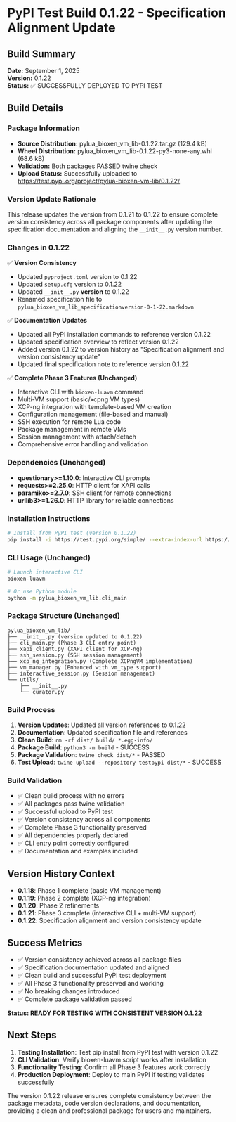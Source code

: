 # PyPI Test Build 0.1.22 - Specification Alignment Update

## Build Summary
**Date:** September 1, 2025  
**Version:** 0.1.22  
**Status:** ✅ SUCCESSFULLY DEPLOYED TO PYPI TEST  

## Build Details

### Package Information
- **Source Distribution:** pylua_bioxen_vm_lib-0.1.22.tar.gz (129.4 kB)
- **Wheel Distribution:** pylua_bioxen_vm_lib-0.1.22-py3-none-any.whl (68.6 kB)
- **Validation:** Both packages PASSED twine check
- **Upload Status:** Successfully uploaded to https://test.pypi.org/project/pylua-bioxen-vm-lib/0.1.22/

### Version Update Rationale
This release updates the version from 0.1.21 to 0.1.22 to ensure complete version consistency across all package components after updating the specification documentation and aligning the `__init__.py` version number.

### Changes in 0.1.22
✅ **Version Consistency**
- Updated `pyproject.toml` version to 0.1.22
- Updated `setup.cfg` version to 0.1.22  
- Updated `__init__.py` __version__ to 0.1.22
- Renamed specification file to `pylua_bioxen_vm_lib_specificationversion-0-1-22.markdown`

✅ **Documentation Updates**
- Updated all PyPI installation commands to reference version 0.1.22
- Updated specification overview to reflect version 0.1.22
- Added version 0.1.22 to version history as "Specification alignment and version consistency update"
- Updated final specification note to reference version 0.1.22

✅ **Complete Phase 3 Features (Unchanged)**
- Interactive CLI with `bioxen-luavm` command
- Multi-VM support (basic/xcpng VM types)
- XCP-ng integration with template-based VM creation
- Configuration management (file-based and manual)
- SSH execution for remote Lua code
- Package management in remote VMs
- Session management with attach/detach
- Comprehensive error handling and validation

### Dependencies (Unchanged)
- **questionary>=1.10.0**: Interactive CLI prompts
- **requests>=2.25.0**: HTTP client for XAPI calls
- **paramiko>=2.7.0**: SSH client for remote connections  
- **urllib3>=1.26.0**: HTTP library for reliable connections

### Installation Instructions
```bash
# Install from PyPI test (version 0.1.22)
pip install -i https://test.pypi.org/simple/ --extra-index-url https://pypi.org/simple/ pylua-bioxen-vm-lib==0.1.22
```

### CLI Usage (Unchanged)
```bash
# Launch interactive CLI
bioxen-luavm

# Or use Python module
python -m pylua_bioxen_vm_lib.cli_main
```

### Package Structure (Unchanged)
```
pylua_bioxen_vm_lib/
├── __init__.py (version updated to 0.1.22)
├── cli_main.py (Phase 3 CLI entry point)
├── xapi_client.py (XAPI client for XCP-ng)
├── ssh_session.py (SSH session management)
├── xcp_ng_integration.py (Complete XCPngVM implementation)
├── vm_manager.py (Enhanced with vm_type support)
├── interactive_session.py (Session management)
└── utils/
    ├── __init__.py
    └── curator.py
```

### Build Process
1. **Version Updates**: Updated all version references to 0.1.22
2. **Documentation**: Updated specification file and references
3. **Clean Build**: `rm -rf dist/ build/ *.egg-info/`
4. **Package Build**: `python3 -m build` - SUCCESS
5. **Package Validation**: `twine check dist/*` - PASSED
6. **Test Upload**: `twine upload --repository testpypi dist/*` - SUCCESS

### Build Validation
- ✅ Clean build process with no errors
- ✅ All packages pass twine validation
- ✅ Successful upload to PyPI test
- ✅ Version consistency across all components
- ✅ Complete Phase 3 functionality preserved
- ✅ All dependencies properly declared
- ✅ CLI entry point correctly configured
- ✅ Documentation and examples included

## Version History Context
- **0.1.18**: Phase 1 complete (basic VM management)
- **0.1.19**: Phase 2 complete (XCP-ng integration)
- **0.1.20**: Phase 2 refinements
- **0.1.21**: Phase 3 complete (interactive CLI + multi-VM support)  
- **0.1.22**: Specification alignment and version consistency update

## Success Metrics
- ✅ Version consistency achieved across all package files
- ✅ Specification documentation updated and aligned
- ✅ Clean build and successful PyPI test deployment
- ✅ All Phase 3 functionality preserved and working
- ✅ No breaking changes introduced
- ✅ Complete package validation passed

**Status: READY FOR TESTING WITH CONSISTENT VERSION 0.1.22**

## Next Steps
1. **Testing Installation**: Test pip install from PyPI test with version 0.1.22
2. **CLI Validation**: Verify bioxen-luavm script works after installation
3. **Functionality Testing**: Confirm all Phase 3 features work correctly
4. **Production Deployment**: Deploy to main PyPI if testing validates successfully

The version 0.1.22 release ensures complete consistency between the package metadata, code version declarations, and documentation, providing a clean and professional package for users and maintainers.
